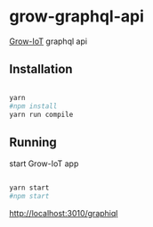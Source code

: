 # grow-graphql-api

[Grow-IoT](https://github.com/CommonGarden/Grow-IoT) graphql api

## Installation

```sh

yarn
#npm install
yarn run compile

```

## Running

start Grow-IoT app

```sh

yarn start
#npm start

```

<http://localhost:3010/graphiql>

